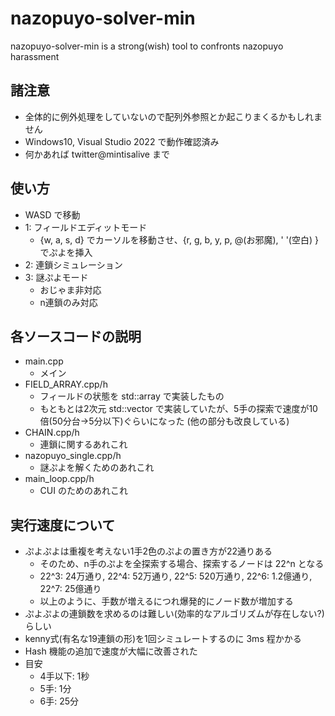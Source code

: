 # nazopuyo-solver-min
nazopuyo-solver-min is a strong(wish) tool to confronts nazopuyo harassment

## 諸注意
- 全体的に例外処理をしていないので配列外参照とか起こりまくるかもしれません
- Windows10, Visual Studio 2022 で動作確認済み
- 何かあれば twitter@mintisalive まで

## 使い方
- WASD で移動
- 1: フィールドエディットモード
  - {w, a, s, d} でカーソルを移動させ、{r, g, b, y, p, @(お邪魔), ' '(空白) } でぷよを挿入
- 2: 連鎖シミュレーション
- 3: 謎ぷよモード
  - おじゃま非対応
  - n連鎖のみ対応
## 各ソースコードの説明
- main.cpp
  - メイン
- FIELD_ARRAY.cpp/h
  - フィールドの状態を std::array で実装したもの
  - もともとは2次元 std::vector で実装していたが、5手の探索で速度が10倍(50分台→5分以下)ぐらいになった (他の部分も改良している)
- CHAIN.cpp/h
  - 連鎖に関するあれこれ
- nazopuyo_single.cpp/h
  - 謎ぷよを解くためのあれこれ
- main_loop.cpp/h
  - CUI のためのあれこれ

## 実行速度について
- ぷよぷよは重複を考えない1手2色のぷよの置き方が22通りある
  - そのため、n手のぷよを全探索する場合、探索するノードは 22^n となる
  - 22^3: 24万通り, 22^4: 52万通り, 22^5: 520万通り, 22^6: 1.2億通り, 22^7: 25億通り
  - 以上のように、手数が増えるにつれ爆発的にノード数が増加する
- ぷよぷよの連鎖数を求めるのは難しい(効率的なアルゴリズムが存在しない?)らしい
- kenny式(有名な19連鎖の形)を1回シミュレートするのに 3ms 程かかる
- Hash 機能の追加で速度が大幅に改善された
- 目安
  - 4手以下: 1秒
  - 5手: 1分
  - 6手: 25分
